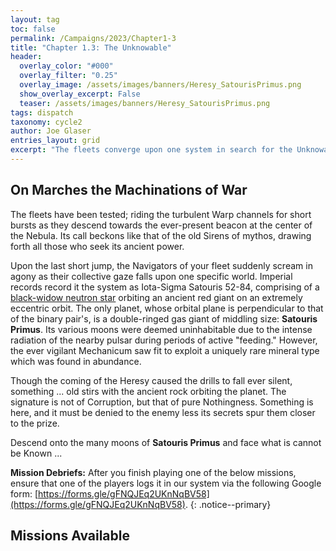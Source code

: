 ```yaml
---
layout: tag
toc: false
permalink: /Campaigns/2023/Chapter1-3
title: "Chapter 1.3: The Unknowable"
header:
  overlay_color: "#000"
  overlay_filter: "0.25"
  overlay_image: /assets/images/banners/Heresy_SatourisPrimus.png
  show_overlay_excerpt: False
  teaser: /assets/images/banners/Heresy_SatourisPrimus.png
tags: dispatch
taxonomy: cycle2
author: Joe Glaser
entries_layout: grid
excerpt: "The fleets converge upon one system in search for the Unknowable: Satouris Primus"
---
```


## On Marches the Machinations of War
The fleets have been tested; riding the turbulent Warp channels for short bursts as they descend towards the ever-present beacon at the center of the Nebula. Its call beckons like that of the old Sirens of mythos, drawing forth all those who seek its ancient power.

Upon the last short jump, the Navigators of your fleet suddenly scream in agony as their collective gaze falls upon one specific world. Imperial records record it the system as Iota-Sigma Satouris 52-84, comprising of a [black-widow neutron star](https://en.wikipedia.org/wiki/Black_Widow_Pulsar) orbiting an ancient red giant on an extremely eccentric orbit. The only planet, whose orbital plane is perpendicular to that of the binary pair's, is a double-ringed gas giant of middling size: **Satouris Primus**. Its various moons were deemed uninhabitable due to the intense radiation of the nearby pulsar during periods of active "feeding." However, the ever vigilant Mechanicum saw fit to exploit a uniquely rare mineral type which was found in abundance. 

Though the coming of the Heresy caused the drills to fall ever silent, something ... old stirs with the ancient rock orbiting the planet. The signature is not of Corruption, but that of pure Nothingness. Something is here, and it must be denied to the enemy less its secrets spur them closer to the prize.

Descend onto the many moons of **Satouris Primus** and face what is cannot be Known ...

**Mission Debriefs:** After you finish playing one of the below missions, ensure that one of the players logs it in our system via the following Google form: [https://forms.gle/gFNQJEq2UKnNqBV58](https://forms.gle/gFNQJEq2UKnNqBV58).
{: .notice--primary}

## Missions Available